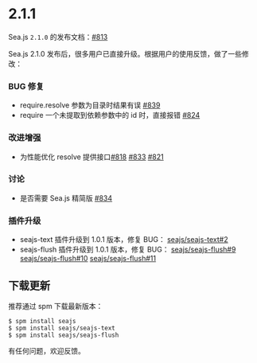 # 2.1.1

Sea.js `2.1.0` 的发布文档：[#813](https://github.com/seajs/seajs/issues/813)

Sea.js 2.1.0 发布后，很多用户已直接升级。根据用户的使用反馈，做了一些修改：

### BUG 修复

*   require.resolve 参数为目录时结果有误 [#839](https://github.com/seajs/seajs/issues/839)
*   require 一个未提取到依赖参数中的 id 时，直接报错 [#824](https://github.com/seajs/seajs/issues/824)

### 改进增强

*   为性能优化 resolve 提供接口[#818](https://github.com/seajs/seajs/issues/818) [#833](https://github.com/seajs/seajs/issues/833) [#821](https://github.com/seajs/seajs/pull/821)

### 讨论

*   是否需要 Sea.js 精简版 [#834](https://github.com/seajs/seajs/issues/834)

### 插件升级

*   seajs-text 插件升级到 1.0.1 版本，修复 BUG： [seajs/seajs-text#2](https://github.com/seajs/seajs-text/issues/2)
*   seajs-flush 插件升级到 1.0.1 版本，修复 BUG： [seajs/seajs-flush#9](https://github.com/seajs/seajs-flush/issues/9) [seajs/seajs-flush#10](https://github.com/seajs/seajs-flush/issues/10) [seajs/seajs-flush#11](https://github.com/seajs/seajs-flush/pull/11)

## 下载更新

推荐通过 spm 下载最新版本：

```
$ spm install seajs
$ spm install seajs/seajs-text
$ spm install seajs/seajs-flush 
```

有任何问题，欢迎反馈。